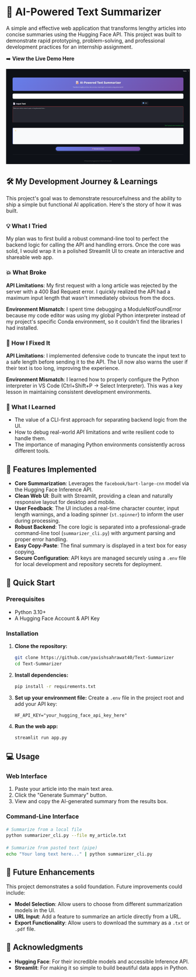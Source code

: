 # 📝 AI-Powered Text Summarizer

A simple and effective web application that transforms lengthy articles into concise summaries using the Hugging Face API. This project was built to demonstrate rapid prototyping, problem-solving, and professional development practices for an internship assignment.

➡️ **View the Live Demo Here**

![App Screenshot](assests/Screenshot%202025-10-02%20011542.png)

<!--- Important: You will need to take a screenshot of your running Streamlit app, create an assets folder in your project, save the image as screenshot-webapp.png, and then commit it to GitHub for this image to show up. --->

## 🛠️ My Development Journey & Learnings

This project's goal was to demonstrate resourcefulness and the ability to ship a simple but functional AI application. Here's the story of how it was built.

### 💡 What I Tried

My plan was to first build a robust command-line tool to perfect the backend logic for calling the API and handling errors. Once the core was solid, I would wrap it in a polished Streamlit UI to create an interactive and shareable web app.

### 💥 What Broke

**API Limitations**: My first request with a long article was rejected by the server with a 400 Bad Request error. I quickly realized the API had a maximum input length that wasn't immediately obvious from the docs.

**Environment Mismatch**: I spent time debugging a ModuleNotFoundError because my code editor was using my global Python interpreter instead of my project's specific Conda environment, so it couldn't find the libraries I had installed.

### 🔧 How I Fixed It

**API Limitations**: I implemented defensive code to truncate the input text to a safe length before sending it to the API. The UI now also warns the user if their text is too long, improving the experience.

**Environment Mismatch**: I learned how to properly configure the Python interpreter in VS Code (Ctrl+Shift+P -> Select Interpreter). This was a key lesson in maintaining consistent development environments.

### 🌱 What I Learned

- The value of a CLI-first approach for separating backend logic from the UI.
- How to debug real-world API limitations and write resilient code to handle them.
- The importance of managing Python environments consistently across different tools.

## 🌟 Features Implemented

- **Core Summarization**: Leverages the `facebook/bart-large-cnn` model via the Hugging Face Inference API.
- **Clean Web UI**: Built with Streamlit, providing a clean and naturally responsive layout for desktop and mobile.
- **User Feedback**: The UI includes a real-time character counter, input length warnings, and a loading spinner (`st.spinner`) to inform the user during processing.
- **Robust Backend**: The core logic is separated into a professional-grade command-line tool (`summarizer_cli.py`) with argument parsing and proper error handling.
- **Easy Copy-Paste**: The final summary is displayed in a text box for easy copying.
- **Secure Configuration**: API keys are managed securely using a `.env` file for local development and repository secrets for deployment.

## 🚀 Quick Start

### Prerequisites
- Python 3.10+
- A Hugging Face Account & API Key

### Installation

1. **Clone the repository:**
   ```bash
   git clone https://github.com/yavishsahrawat40/Text-Summarizer
   cd Text-Summarizer
   ```

2. **Install dependencies:**
   ```bash
   pip install -r requirements.txt
   ```

3. **Set up your environment file:**
   Create a `.env` file in the project root and add your API key:
   ```env
   HF_API_KEY="your_hugging_face_api_key_here"
   ```

4. **Run the web app:**
   ```bash
   streamlit run app.py
   ```

## 💻 Usage

### Web Interface
1. Paste your article into the main text area.
2. Click the "Generate Summary" button.
3. View and copy the AI-generated summary from the results box.

### Command-Line Interface
```bash
# Summarize from a local file
python summarizer_cli.py --file my_article.txt

# Summarize from pasted text (pipe)
echo "Your long text here..." | python summarizer_cli.py
```

## 🔮 Future Enhancements

This project demonstrates a solid foundation. Future improvements could include:

- **Model Selection**: Allow users to choose from different summarization models in the UI.
- **URL Input**: Add a feature to summarize an article directly from a URL.
- **Export Functionality**: Allow users to download the summary as a `.txt` or `.pdf` file.

## 🙏 Acknowledgments

- **Hugging Face**: For their incredible models and accessible Inference API.
- **Streamlit**: For making it so simple to build beautiful data apps in Python.